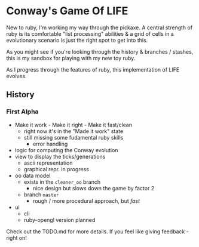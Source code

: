 # Conway's Game Of LIFE #

New to ruby, I'm working my way through the pickaxe. A central strength of ruby is its comfortable "list processing" abilities & a grid of cells in a evolutionary scenario is just the right spot to get into this.

As you might see if you're looking through the history & branches / stashes, this is my sandbox for playing with my new toy ruby.

As I progress through the features of ruby, this implementation of LIFE evolves. 

## History ##

### First Alpha ###

* Make it work - Make it right - Make it fast/clean
    * right now it's in the "Made it work" state
    * still missing some fudamental ruby skills
        * error handling
* logic for computing the Conway evolution
* view to display the ticks/generations
    * ascii representation
    * graphical repr. in progress
* oo data model
    * exists in the `cleaner_oo` branch
        * nice design but slows down the game by factor 2
    * branch `master`
        * rough / more procedural approach, but _fast_
* ui
    * cli
    * ruby-opengl version planned
    
    
Check out the TODO.md for more details. If you feel like giving feedback - right on!


    